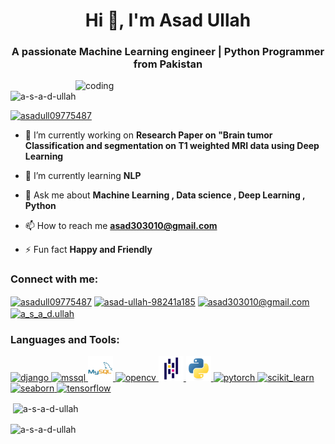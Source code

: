 <h1 align="center">Hi 👋, I'm Asad Ullah</h1>
<h3 align="center">A passionate Machine Learning engineer | Python Programmer from Pakistan</h3>
<img align="right" alt="coding" width="400" src="https://dribbble.com/shots/4502924-Python-developer-animation">

<p align="left"> <img src="https://komarev.com/ghpvc/?username=a-s-a-d-ullah&label=Profile%20views&color=0e75b6&style=flat" alt="a-s-a-d-ullah" /> </p>

<p align="left"> <a href="https://twitter.com/asadull09775487" target="blank"><img src="https://img.shields.io/twitter/follow/asadull09775487?logo=twitter&style=for-the-badge" alt="asadull09775487" /></a> </p>

- 🔭 I’m currently working on **Research Paper on "Brain tumor Classification and segmentation on T1 weighted MRI data using Deep Learning**

- 🌱 I’m currently learning **NLP**

- 💬 Ask me about **Machine Learning , Data science , Deep Learning , Python**

- 📫 How to reach me **asad303010@gmail.com**

- ⚡ Fun fact **Happy and Friendly**

<h3 align="left">Connect with me:</h3>
<p align="left">
<a href="https://twitter.com/asadull09775487" target="blank"><img align="center" src="https://raw.githubusercontent.com/rahuldkjain/github-profile-readme-generator/master/src/images/icons/Social/twitter.svg" alt="asadull09775487" height="30" width="40" /></a>
<a href="https://linkedin.com/in/asad-ullah-98241a185" target="blank"><img align="center" src="https://raw.githubusercontent.com/rahuldkjain/github-profile-readme-generator/master/src/images/icons/Social/linked-in-alt.svg" alt="asad-ullah-98241a185" height="30" width="40" /></a>
<a href="https://fb.com/asad303010@gmail.com" target="blank"><img align="center" src="https://raw.githubusercontent.com/rahuldkjain/github-profile-readme-generator/master/src/images/icons/Social/facebook.svg" alt="asad303010@gmail.com" height="30" width="40" /></a>
<a href="https://instagram.com/a_s_a_d.ullah" target="blank"><img align="center" src="https://raw.githubusercontent.com/rahuldkjain/github-profile-readme-generator/master/src/images/icons/Social/instagram.svg" alt="a_s_a_d.ullah" height="30" width="40" /></a>
</p>

<h3 align="left">Languages and Tools:</h3>
<p align="left"> <a href="https://www.djangoproject.com/" target="_blank" rel="noreferrer"> <img src="https://cdn.worldvectorlogo.com/logos/django.svg" alt="django" width="40" height="40"/> </a> <a href="https://www.microsoft.com/en-us/sql-server" target="_blank" rel="noreferrer"> <img src="https://www.svgrepo.com/show/303229/microsoft-sql-server-logo.svg" alt="mssql" width="40" height="40"/> </a> <a href="https://www.mysql.com/" target="_blank" rel="noreferrer"> <img src="https://raw.githubusercontent.com/devicons/devicon/master/icons/mysql/mysql-original-wordmark.svg" alt="mysql" width="40" height="40"/> </a> <a href="https://opencv.org/" target="_blank" rel="noreferrer"> <img src="https://www.vectorlogo.zone/logos/opencv/opencv-icon.svg" alt="opencv" width="40" height="40"/> </a> <a href="https://pandas.pydata.org/" target="_blank" rel="noreferrer"> <img src="https://raw.githubusercontent.com/devicons/devicon/2ae2a900d2f041da66e950e4d48052658d850630/icons/pandas/pandas-original.svg" alt="pandas" width="40" height="40"/> </a> <a href="https://www.python.org" target="_blank" rel="noreferrer"> <img src="https://raw.githubusercontent.com/devicons/devicon/master/icons/python/python-original.svg" alt="python" width="40" height="40"/> </a> <a href="https://pytorch.org/" target="_blank" rel="noreferrer"> <img src="https://www.vectorlogo.zone/logos/pytorch/pytorch-icon.svg" alt="pytorch" width="40" height="40"/> </a> <a href="https://scikit-learn.org/" target="_blank" rel="noreferrer"> <img src="https://upload.wikimedia.org/wikipedia/commons/0/05/Scikit_learn_logo_small.svg" alt="scikit_learn" width="40" height="40"/> </a> <a href="https://seaborn.pydata.org/" target="_blank" rel="noreferrer"> <img src="https://seaborn.pydata.org/_images/logo-mark-lightbg.svg" alt="seaborn" width="40" height="40"/> </a> <a href="https://www.tensorflow.org" target="_blank" rel="noreferrer"> <img src="https://www.vectorlogo.zone/logos/tensorflow/tensorflow-icon.svg" alt="tensorflow" width="40" height="40"/> </a> </p>

<p>&nbsp;<img align="center" src="https://github-readme-stats.vercel.app/api?username=a-s-a-d-ullah&show_icons=true&locale=en" alt="a-s-a-d-ullah" /></p>

<p><img align="center" src="https://github-readme-streak-stats.herokuapp.com/?user=a-s-a-d-ullah&" alt="a-s-a-d-ullah" /></p>
